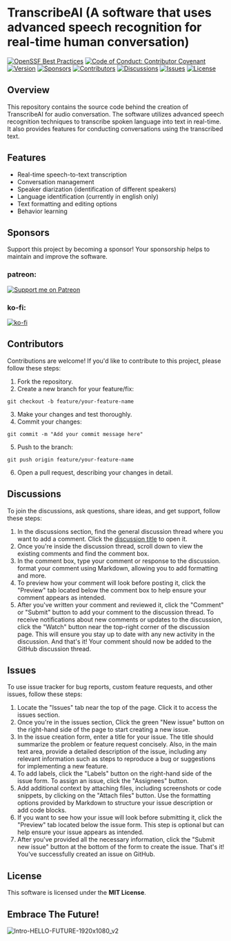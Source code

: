 # TranscribeAI (A software that uses advanced speech recognition for real-time human conversation)
[![OpenSSF Best Practices](https://bestpractices.coreinfrastructure.org/projects/7452/badge)](https://bestpractices.coreinfrastructure.org/projects/7452)
[![Code of Conduct: Contributor Covenant](https://img.shields.io/badge/code_of_conduct-contributor_covenant-14cc21)](https://github.com/EthicalSource/contributor_covenant)
[![Version](https://img.shields.io/badge/version-1.0.0-blue.svg)](https://github.com/TranscriptAI/TranscribeAI/releases)
[![Sponsors](https://img.shields.io/badge/sponsors-2-yellow.svg)](https://ko-fi.com/R5R0M2YFE)
[![Contributors](https://img.shields.io/github/contributors/TranscriptAI/TranscribeAI.svg)](https://github.com/TranscriptAI/TranscribeAI/graphs/contributors)
[![Discussions](https://img.shields.io/github/discussions/TranscriptAI/TranscribeAI.svg)](https://github.com/TranscriptAI/TranscribeAI/discussions)
[![Issues](https://img.shields.io/github/issues/TranscriptAI/TranscribeAI.svg)](https://github.com/TranscriptAI/TranscribeAI/issues)
[![License](https://img.shields.io/badge/license-MIT-blue.svg)](LICENSE)
## Overview
This repository contains the source code behind the creation of TranscribeAI for audio conversation. The software utilizes advanced speech recognition techniques to transcribe spoken language into text in real-time. It also provides features for conducting conversations using the transcribed text.
## Features
- Real-time speech-to-text transcription
- Conversation management
- Speaker diarization (identification of different speakers)
- Language identification (currently in english only)
- Text formatting and editing options
- Behavior learning
## Sponsors
Support this project by becoming a sponsor! Your sponsorship helps to maintain and improve the software.
### patreon:
[![Support me on Patreon](https://img.shields.io/badge/Support%20me%20on-Patreon-orange.svg?style=for-the-badge&logo=patreon)](https://www.patreon.com/TranscribeAI)

### ko-fi:
[![ko-fi](https://ko-fi.com/img/githubbutton_sm.svg)](https://ko-fi.com/R5R0M2YFE)
## Contributors
Contributions are welcome! If you'd like to contribute to this project, please follow these steps:
1. Fork the repository.
2. Create a new branch for your feature/fix:
```shell
git checkout -b feature/your-feature-name
```
3. Make your changes and test thoroughly.
4. Commit your changes:
```shell
git commit -m "Add your commit message here"
```
5. Push to the branch:
```shell
git push origin feature/your-feature-name
```
6. Open a pull request, describing your changes in detail.
## Discussions
To join the discussions, ask questions, share ideas, and get support, follow these steps:
1. In the discussions section, find the general discussion thread where you want to add a comment. Click the [discussion title](https://github.com/TranscriptAI/TranscribeAI/discussions/1) to open it.
2. Once you're inside the discussion thread, scroll down to view the existing comments and find the comment box.
3. In the comment box, type your comment or response to the discussion. format your comment using Markdown, allowing you to add formatting and more.
4. To preview how your comment will look before posting it, click the "Preview" tab located below the comment box to help ensure your comment appears as intended.
5. After you've written your comment and reviewed it, click the "Comment" or "Submit" button to add your comment to the discussion thread.
To receive notifications about new comments or updates to the discussion, click the "Watch" button near the top-right corner of the discussion page. This will ensure you stay up to date with any new activity in the discussion. And that's it! Your comment should now be added to the GitHub discussion thread.
## Issues
To use issue tracker for bug reports, custom feature requests, and other issues, follow these steps:
1. Locate the "Issues" tab near the top of the page. Click it to access the issues section.
2. Once you're in the issues section, Click the green "New issue" button on the right-hand side of the page to start creating a new issue.
3. In the issue creation form, enter a title for your issue. The title should summarize the problem or feature request concisely. Also, in the main text area, provide a detailed description of the issue, including any relevant information such as steps to reproduce a bug or suggestions for implementing a new feature.
4. To add labels, click the "Labels" button on the right-hand side of the issue form. To assign an issue, click the "Assignees" button.
5. Add additional context by attaching files, including screenshots or code snippets, by clicking on the "Attach files" button. Use the formatting options provided by Markdown to structure your issue description or add code blocks.
6. If you want to see how your issue will look before submitting it, click the "Preview" tab located below the issue form. This step is optional but can help ensure your issue appears as intended.
7. After you've provided all the necessary information, click the "Submit new issue" button at the bottom of the form to create the issue. That's it! You've successfully created an issue on GitHub.
## License
This software is licensed under the **MIT License**.
## Embrace The Future!
![Intro-HELLO-FUTURE-1920x1080_v2](https://github.com/TranscriptAI/TranscribeAI/assets/136038564/47310abd-0273-4c53-8712-e2b116c607b6)
